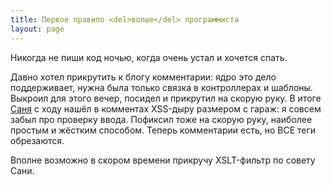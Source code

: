 ```yaml
---
title: Первое правило <del>волше</del> программиста
layout: page 
---
```

Никогда не пиши код ночью, когда очень устал и хочется спать.

Давно хотел прикрутить к блогу комментарии: ядро это дело поддерживает, нужна была только связка в контроллерах и шаблоны. Выкроил для этого вечер, посидел и прикрутил на скорую руку. В итоге [Саня](http://www.notengine.ru/) с ходу нашёл в комментах XSS-дыру размером с гараж: я совсем забыл про проверку ввода. Пофиксил тоже на скорую руку, наиболее простым и жёстким способом. Теперь комментарии есть, но ВСЕ теги обрезаются.

Вполне возможно в скором времени прикручу XSLT-фильтр по совету Сани.
